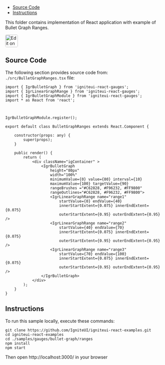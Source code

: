 <!-- NOTE: do not change this file because it will be auto re-generated from template file: -->
<!-- https://github.com/IgniteUI/igniteui-react-examples/tree/master/sample-template-files/ReadMe.md -->

<!-- ## Table of Contents -->
<!-- - [Sample Preview](#Sample-Preview) -->
- [Source Code](#Source-Code)
- [Instructions](#Instructions)

This folder contains implementation of React application with example of Bullet Graph Ranges.
<!-- in the Bullet Graph component -->
<!-- [Bullet Graph](https://infragistics.com/Reactsite/components/bullet-graph.html) -->

<html lang="en" xmlns="http://www.w3.org/1999/xhtml">
    <body>
        <a target="_blank" href="https://codesandbox.io/s/github/IgniteUI/igniteui-react-examples/tree/master/samples/gauges/bullet-graph/ranges?fontsize=14&hidenavigation=1&theme=dark&view=preview&file=/src/BulletGraphRanges.tsx" rel="noopener noreferrer">
            <img height="40px" style="border-radius: 0.25rem" alt="Edit on CodeSandbox" src="https://static.infragistics.com/xplatform/images/sandbox/code.png"/>
        </a>
        <!-- <a target="_blank"
href="https://codesandbox.io/s/github/IgniteUI/igniteui-react-examples/tree/master/samples/maps/geo-map/binding-csv-points?fontsize=14&hidenavigation=1&theme=dark&view=preview">
            <img alt="Edit Sample" src="https://codesandbox.io/static/img/play-codesandbox.svg"/>
        </a> -->
        <!-- <a target="_blank" style="margin-left: 0.5rem"
href="https://codesandbox.io/embed/github/IgniteUI/igniteui-react-examples/tree/master/samples/gauges/bullet-graph/ranges?fontsize=14&hidenavigation=1&theme=dark&view=preview&file=/src/BulletGraphRanges.tsx">
            <img height="40px" style="border-radius: 5px" alt="View on CodeSandbox" src="https://static.infragistics.com/xplatform/images/sandbox/view.png"/>
        </a> -->
        <!-- <a target="_blank"
href="https://codesandbox.io/embed/github/IgniteUI/igniteui-react-examples/tree/master/samples/maps/geo-map/binding-csv-points?fontsize=14&hidenavigation=1&theme=dark&view=preview">
            <img alt="View on CodeSandbox" src="https://static.infragistics.com/xplatform/images/sandbox/view.png"/>
        </a>
https://codesandbox.io/embed/react-treemap-overview-rtb45
https://codesandbox.io/static/img/play-codesandbox.svg
https://codesandbox.io/embed/react-treemap-overview-rtb45?view=browser -->
    </body>
</html>

<!-- ## Sample Preview -->

<!-- <iframe
  src="https://codesandbox.io/embed/github/IgniteUI/igniteui-react-examples/tree/master/samples/gauges/bullet-graph/ranges?fontsize=14&hidenavigation=1&theme=dark&view=preview&file=/src/BulletGraphRanges.tsx"
  style="width:100%; height:400px; border:0; border-radius: 4px; overflow:hidden;"
  allow="accelerometer; ambient-light-sensor; camera; encrypted-media; geolocation; gyroscope; hid; microphone; midi; payment; usb; vr"
  sandbox="allow-forms allow-modals allow-popups allow-presentation allow-same-origin allow-scripts"
></iframe> -->

## Source Code

The following section provides source code from:
`./src/BulletGraphRanges.tsx` file:

```tsx
import { IgrBulletGraph } from 'igniteui-react-gauges';
import { IgrLinearGraphRange } from 'igniteui-react-gauges';
import { IgrBulletGraphModule } from 'igniteui-react-gauges';
import * as React from 'react';



IgrBulletGraphModule.register();

export default class BulletGraphRanges extends React.Component {

    constructor(props: any) {
        super(props);
    }

    public render() {
        return (
            <div className="igContainer" >
                <IgrBulletGraph
                    height="80px"
                    width="100%"
                    minimumValue={0} value={80} interval={10}
                    maximumValue={100} targetValue={90}
                    rangeBrushes ="#C62828, #F96232, #FF9800"
                    rangeOutlines="#C62828, #F96232, #FF9800">
                    <IgrLinearGraphRange name="range1"
                        startValue={0} endValue={40}
                        innerStartExtent={0.075} innerEndExtent={0.075}
                        outerStartExtent={0.95} outerEndExtent={0.95} />
                    <IgrLinearGraphRange name="range2"
                        startValue={40} endValue={70}
                        innerStartExtent={0.075} innerEndExtent={0.075}
                        outerStartExtent={0.95} outerEndExtent={0.95} />
                    <IgrLinearGraphRange name="range3"
                        startValue={70} endValue={100}
                        innerStartExtent={0.075} innerEndExtent={0.075}
                        outerStartExtent={0.95} outerEndExtent={0.95} />
                </IgrBulletGraph>
            </div>
        );
    }
}
```

## Instructions
To run this sample locally, execute these commands:

```
git clone https://github.com/IgniteUI/igniteui-react-examples.git
cd igniteui-react-examples
cd ./samples/gauges/bullet-graph/ranges
npm install
npm start

```

Then open http://localhost:3000/ in your browser

